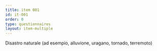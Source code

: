 ```yaml
---
title: item 001
id: it-001
order: 0
type: questionnaires
layout: item-multiple
---
```

Disastro naturale (ad esempio, alluvione, uragano, tornado, terremoto)